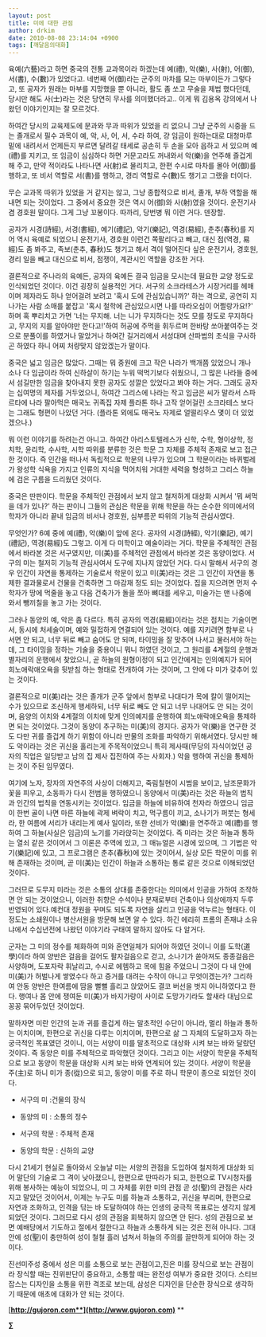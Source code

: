 ```yaml
---
layout: post
title: 미에 대한 관점
author: drkim
date: 2010-08-08 23:14:04 +0900
tags: [깨달음의대화]
---
```

  


육예(六藝)라고 하면 중국의 전통 교과목이라 하겠는데 예(禮), 악(樂), 사(射), 어(御), 서(書), 수(數)가 있었다고. 네번째 어(御)라는 군주의 마차를 모는 마부이든가 그렇다고, 또 공자가 원래는 마부를 지망했을 뿐 아니라, 활도 좀 쏘고 무술을 제법 했다던데, 당시만 해도 사(士)라는 것은 당연히 무사를 의미했더라고.. 이게 뭐 김용옥 강의에서 나왔던 이야기인지는 잘 모르것다. 



하여간 당시의 교육제도에 문과와 무과 따위가 있었을 리 없으니 그냥 군주의 시중을 드는 졸개로서 필수 과목이 예, 악, 사, 어, 서, 수라 하여, 걍 임금이 원하는대로 대청마루 밑에 내려서서 언제든지 부르면 달려갈 태세로 공손히 두 손을 모아 읍하고 서 있으며 예(禮)를 지키고, 또 임금이 심심하다 하면 거문고라도 꺼내와서 악(樂)을 연주해 즐겁게 해 주고, 만약 적이라도 나타나면 사(射)로 물리치고, 한편 수시로 마차를 몰아 어(御)를 행하고, 또 비서 역할로 서(書)를 행하고, 경리 역할로 수(數)도 챙기고 그랬을 터이다. 



무슨 교과목 따위가 있었을 거 같지는 않고, 그냥 종합적으로 비서, 졸개, 부하 역할을 해내면 되는 것이었다. 그 중에서 중요한 것은 역시 어(御)와 사(射)였을 것이다. 운전기사 겸 경호원 말이다. 그게 그냥 꼬봉이다. 따까리, 당번병 뭐 이런 거다. 덴장할.



공자가 시경(詩經), 서경(書經), 예기(禮記), 악기(樂記), 역경(易經), 춘추(春秋)를 지어 역시 육예로 되었으니 운전기사, 경호원 이런건 쪽팔리다고 빼고, 대신 점(역경, 易經)도 좀 봐주고, 족보(춘추, 春秋)도 챙기고 해서 격이 떨어진다 싶은 운전기사, 경호원, 경리 일을 빼고 대신으로 비서, 점쟁이, 계관시인 역할을 강조한 거다. 



결론적으로 주나라의 육예든, 공자의 육예든 결국 임금을 모시는데 필요한 교양 정도로 인식되었던 것이다. 이건 굉장히 실용적인 거다. 서구의 소크라테스가 시장거리를 헤매이며 제자라도 하나 얻어걸려 보려고 '혹시 도에 관심있습니까?' 하는 격으로, 공연히 지나가는 사람 소매를 붙잡고 '혹시 철학에 관심있으시면 나를 따라오심이 어쩔랑가요!?' 하며 혹 뿌리치고 가면 '너는 무지해. 너는 니가 무지하다는 것도 모를 정도로 무지하다고, 무지의 지를 알아야만 한다고!'하여 허공에 주먹을 휘두르며 한바탕 쏘아붙여주는 것으로 분풀이를 하였거나 말았거나 하여간 길거리에서 서성대며 산파법의 초식을 구사하곤 하였다 하니 어찌 처량맞지 않았겠는가 말이다. 



중국은 넓고 임금은 많았다. 그때는 뭐 중원에 크고 작은 나라가 백개쯤 있었으니 개나 소나 다 임금이라 하여 신하살이 하기는 누워 떡먹기보다 쉬웠으니, 그 많은 나라들 중에서 섬길만한 임금을 찾아내지 못한 공자도 성깔은 있었다고 봐야 하는 거다. 그래도 공자는 십여명의 제자를 거두었으니, 하여간 그리스에 나라는 작고 임금은 씨가 말라서 스파르타에 나라 팔아먹은 매국노 귀족집 자제 플라톤 하나 고작 얻어걸린 소크라테스 보다는 그래도 형편이 나았던 거다. (플라톤 외에도 매국노 자제로 얼떨리우스 몇이 더 있었겠으나.) 



뭐 이런 이야기를 하려는건 아니고. 하여간 아리스토텔레스가 신학, 수학, 형이상학, 정치학, 윤리학, 수사학, 시학 따위를 분류한 것은 학문 그 자체를 주체적 존재로 보고 접근한 것이다. 즉 인간을 떠나서 독립적으로 학문의 나무가 있으며 그 학문이라는 바퀴벌레가 왕성학 식욕을 가지고 인류의 지식을 먹어치워 거대한 세력을 형성하고 그리스 하늘에 검은 구름을 드리웠던 것이다. 



중국은 딴판이다. 학문을 주체적인 관점에서 보지 않고 철저하게 대상화 시켜서 '뭐 써먹을 데가 있나?' 하는 판이니 그들의 관심은 학문을 위해 학문을 하는 순수한 의미에서의 학자가 아니라 끝내 임금의 비서나 경호원, 심부름꾼 따위의 기능적 관심사였다.



무엇인가? 6예 중에 예(禮), 악(樂)이 앞에 온다. 공자의 시경(詩經), 악기(樂記), 예기(禮記), 역경(易經)도 그렇고. 이게 다 미학이고 예술이라는 거다. 학문을 주체적인 관점에서 바라본 것은 서구였지만, 미(美)를 주체적인 관점에서 바라본 것은 동양이었다. 서구의 미는 철저히 기능적 관심사여서 도구에 지나지 않았던 거다. 다시 말해서 서구의 경우 인간이 자연을 통제하는 기술로서 학문이 있고 미(美)라는 것은 그 인간이 자연을 통제한 결과물로서 건물을 건축하면 그 마감재 정도 되는 것이었다. 집을 지으려면 먼저 수학자가 땅에 먹줄을 놓고 다음 건축가가 돌을 쪼아 뼈대를 세우고, 미술가는 맨 나중에 와서 뺑끼칠을 놓고 가는 것이다. 



그러나 동양의 예, 악은 좀 다르다. 특히 공자의 역경(易經)이라는 것은 점치는 기술이면서, 동시에 처세술이며, 예와 밀접하게 연결되어 있는 것이다. 예를 지키려면 함부로 나서면 안 되고, 너무 뒤로 빼고 숨어도 안 되며, 타이밍을 잘 맞추어 나서고 물러서야 하는데, 그 타이밍을 정하는 기술을 중용이니 뭐니 하였던 것이고, 그 원리를 4계절의 운행과 별자리의 운행에서 찾았으니, 곧 하늘의 원형이정이 되고 인간에게는 인의예지가 되어 희노애락애오욕을 뒷받침 하는 형태로 전개하여 가는 것이며, 그 안에 다 미가 갖추어 있는 것이다.



결론적으로 미(美)라는 것은 졸개가 군주 앞에서 함부로 나대다가 목에 칼이 떨어지는 수가 있으므로 조신하게 행세하되, 너무 뒤로 빼도 안 되고 너무 나대어도 안 되는 것이며, 음양의 이치와 4계절의 이치에 맞게 인의예지를 운행하여 희노애락애오욕을 통제하면 되는 것이었다. 그것이 동양이 추구하는 미(美)의 경지다. 공자가 악(樂)을 연구한 것도 다만 귀를 즐겁게 하기 위함이 아니라 만물의 조화를 파악하기 위해서였다. 당시만 해도 악이라는 것은 귀신을 홀리는게 주목적이었으니 특히 제사때(무당의 자식이었던 공자의 직업은 일당받고 남의 집 제사 집전하여 주는 사회자.) 악을 행하여 귀신을 통제하는 것이 주된 임무였다. 



여기에 노자, 장자의 자연주의 사상이 더해지고, 죽림칠현이 시범을 보이고, 남조문화가 꽃을 피우고, 소동파가 다시 전범을 행하였으니 동양에서 미(美)라는 것은 하늘의 법칙과 인간의 법칙을 연동시키는 것이었다. 임금을 하늘에 비유하여 천자라 하였으니 임금이 한번 골이 나면 마른 하늘에 곽제 벼락이 치고, 먹구름이 끼고, 소나기가 퍼붓는 형세라, 한 여름에 서리가 내리는게 예사 일이라, 또한 선비가 악(樂)을 연주하고 예(禮)를 행하여 그 하늘(사실은 임금)의 노기를 가라앉히는 것이었다. 즉 미라는 것은 하늘과 통하는 열쇠 같은 것이어서 그 이론은 주역에 있고, 그 매뉴얼은 시경에 있으며, 그 기법은 악기(樂記)에 있고, 그 프로그램은 춘추(春秋)에 있는 것이어서, 실상 모든 학문이 미를 위해 존재하는 것이며, 곧 미(美)는 인간이 하늘과 소통하는 통로 같은 것으로 이해되었던 것이다.  
   
그러므로 도무지 미라는 것은 소통의 상대를 존중한다는 의미에서 인공을 가하여 조작하면 안 되는 것이었으니, 이러한 취향은 수석이나 분재로부터 건축이나 의상에까지 두루 반영되어 있다.예컨대 정원을 꾸며도 되도록 자연을 살리고 인공을 억누르는 형태다. 이 정도는 소쇄원이나 병산서원을 방문해 보면 알 수 있다. 하긴 에리히 프롬의 존재냐 소유냐에서 수십년전에 나왔던 이야기라 구태여 말하지 않아도 다 알거다.



군자는 그 미의 정수를 체화하여 미와 혼연일체가 되어야 하였던 것이니 이를 도학(道學)이라 하여 양반은 걸음을 걸어도 팔자걸음으로 걷고, 소나기가 쏟아져도 종종걸음은 사양하며, 도포자락 휘날리고, 수시로 에헴하고 목에 힘을 주었으니 그것이 다 내 안에 미(美)가 허벌나게 쌓였수다 하고 증거를 대려는 수작이 아니고 무엇이겠는가? 그리하여 안동 양반은 한여름에 땀을 뻘뻘 흘리고 앉았어도 결코 버선을 벗지 아니하였다고 한다. 행여나 몸 안에 쟁여둔 미(美)가 바지가랑이 사이로 도망가기라도 할새라 대님으로 꽁꽁 묶어두었던 것이었다.



말하자면 미란 인간의 눈과 귀를 즐겁게 하는 말초적인 수단이 아니라, 멀리 하늘과 통하는 이치이며, 한편으로 귀신을 다루는 이치이며, 한편으로 삶 그 자체의 도달하고자 하는 궁극적인 목표였던 것이니, 이는 서양이 미를 말초적으로 대상화 시켜 보는 바와 달랐던 것이다. 즉 동양은 미를 주체적으로 파악했던 것이다. 그리고 이는 서양이 학문을 주체적으로 보고 동양이 학문을 대상화 시켜 보는 바와 연계되어 있는 것이다. 서양이 학문을 주(主)로 하니 미가 종(從)으로 되고, 동양이 미를 주로 하니 학문이 종으로 되었던 것이다. 

  
- 서구의 미 :건물의 장식  
- 동양의 미 : 소통의 정수  
  
- 서구의 학문 : 주체적 존재  
- 동양의 학문 : 신하의 교양

  
다시 21세기 현실로 돌아와서 오늘날 미는 서양의 관점을 도입하여 철저하게 대상화 되어 말단의 기술로 그 격이 낮아졌으니, 한편으로 딴따라가 되고, 한편으로 TV시청자를 위해 봉사하는 예능이 되었으니, 미 그 자체를 위한 미의 관점 곧 성(聖)의 관점은 사라지고 말았던 것이어서, 이제는 누구도 미를 하늘과 소통하고, 귀신을 부리며, 한편으로 자연과 조화하고, 인격을 닦는 바 도달하여야 하는 인생의 궁극적 목표로는 생각지 않게 되었던 것이다. 그러므로 다시 성의 관점을 회복하지 않으면 안 된다. 성의 관점으로 보면 예배당에서 기도하고 절에서 절한다고 하늘과 소통하게 되는 것은 전혀 아니다. 그대 안에 성(聖)이 충만하여 성이 철철 흘러 넘쳐서 하늘의 주의를 끌만하게 되어야 하는 것이다.   
   
진선미주성 중에서 성은 미를 소통으로 보는 관점이고,진은 미를 장식으로 보는 관점이라 장식할 때는 진위판단이 중요하고, 소통할 때는 완전성 여부가 중요한 것이다. 스티브 잡스는 디자인을 소통을 위한 격조로 보는데, 삼성은 디자인을 단순한 장식으로 생각하기 때문에 애초에 대화가 안 되는 것이다.





[**http://gujoron.com**](http://www.gujoron.com)** 
**

**∑**